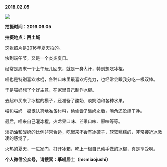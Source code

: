 
          
            
**2018.02.05**



![](//upload-images.jianshu.io/upload_images/51001-19a4a87d9e64f208.jpg)




**拍摄时间：2016.06.05**

**拍摄地点：西土城**

这张照片是2016年夏天拍的。

快到端午节，又是一个炎炎夏日。

经常是周末一个上午玩儿回来，就是一身大汗，特别想吃冰棍。

喵也是特别喜欢冰棍，各种口味里最喜欢巧克力，也经常会跟我分吃一根双棒。

于是喵妈想了个好主意，在家里自己制作冰棍。

去超市买来了冰棍的模子，还准备了酸奶、淡奶油和各种水果。

喵和喵妈一起很认真地准备材料，偷偷尝了酸奶之后，嘴角还没擦干净。

最后，喵来自己灌冰棍，火龙果口味、芒果口味、原味等等。

淡奶油和酸奶的比例非常合适，吃起来不会有冰碴子，软软糯糯的，非常接近冰激凌的感觉了。

火热的夏天，一进家门，打开冰箱，吃上一根自己动手做的冰棍，真是享受啊。


**个人微信公众号，请搜索：摹喵居士（momiaojushi）**

          
        